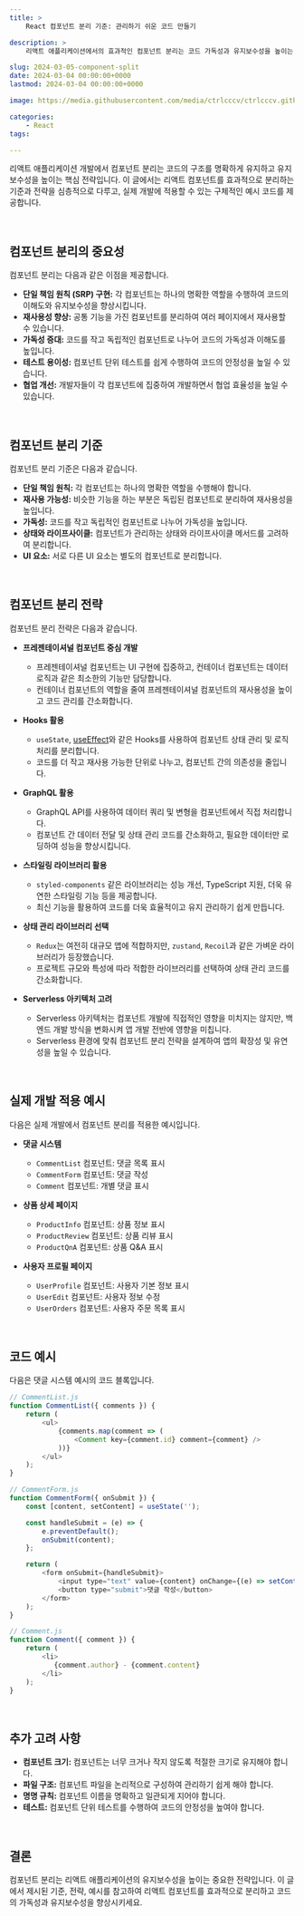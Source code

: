 ```yaml
---
title: >  
    React 컴포넌트 분리 기준: 관리하기 쉬운 코드 만들기

description: >  
    리액트 애플리케이션에서의 효과적인 컴포넌트 분리는 코드 가독성과 유지보수성을 높이는 전략으로, 단일 책임 원칙과 재사용성을 고려하여 프레젠테이셔널/컨테이너 컴포넌트, HOC 등을 활용합니다.

slug: 2024-03-05-component-split
date: 2024-03-04 00:00:00+0000
lastmod: 2024-03-04 00:00:00+0000

image: https://media.githubusercontent.com/media/ctrlcccv/ctrlcccv.github.io/master/assets/img/post/2024-03-05-component-split.webp

categories:
    - React
tags:

---
```

리액트 애플리케이션 개발에서 컴포넌트 분리는 코드의 구조를 명확하게 유지하고 유지보수성을 높이는 핵심 전략입니다. 이 글에서는 리액트 컴포넌트를 효과적으로 분리하는 기준과 전략을 심층적으로 다루고, 실제 개발에 적용할 수 있는 구체적인 예시 코드를 제공합니다.   


<ins class="adsbygoogle"
     style="display:block; text-align:center;"
     data-ad-layout="in-article"
     data-ad-format="fluid"
     data-ad-client="ca-pub-8535540836842352"
     data-ad-slot="2974559225"></ins>
<script>
     (adsbygoogle = window.adsbygoogle || []).push({});
</script>

<br>

## 컴포넌트 분리의 중요성  

컴포넌트 분리는 다음과 같은 이점을 제공합니다.

* **단일 책임 원칙 (SRP) 구현:** 각 컴포넌트는 하나의 명확한 역할을 수행하여 코드의 이해도와 유지보수성을 향상시킵니다.
* **재사용성 향상:** 공통 기능을 가진 컴포넌트를 분리하여 여러 페이지에서 재사용할 수 있습니다.
* **가독성 증대:** 코드를 작고 독립적인 컴포넌트로 나누어 코드의 가독성과 이해도를 높입니다.
* **테스트 용이성:** 컴포넌트 단위 테스트를 쉽게 수행하여 코드의 안정성을 높일 수 있습니다.
* **협업 개선:** 개발자들이 각 컴포넌트에 집중하여 개발하면서 협업 효율성을 높일 수 있습니다.

<br>

## 컴포넌트 분리 기준

컴포넌트 분리 기준은 다음과 같습니다.

* **단일 책임 원칙:** 각 컴포넌트는 하나의 명확한 역할을 수행해야 합니다.
* **재사용 가능성:** 비슷한 기능을 하는 부분은 독립된 컴포넌트로 분리하여 재사용성을 높입니다.
* **가독성:** 코드를 작고 독립적인 컴포넌트로 나누어 가독성을 높입니다.
* **상태와 라이프사이클:** 컴포넌트가 관리하는 상태와 라이프사이클 메서드를 고려하여 분리합니다.
* **UI 요소:** 서로 다른 UI 요소는 별도의 컴포넌트로 분리합니다.  


<ins class="adsbygoogle"
     style="display:block; text-align:center;"
     data-ad-layout="in-article"
     data-ad-format="fluid"
     data-ad-client="ca-pub-8535540836842352"
     data-ad-slot="2974559225"></ins>
<script>
     (adsbygoogle = window.adsbygoogle || []).push({});
</script>

<br>

## 컴포넌트 분리 전략

컴포넌트 분리 전략은 다음과 같습니다.

* **프레젠테이셔널 컴포넌트 중심 개발**  
  - 프레젠테이셔널 컴포넌트는 UI 구현에 집중하고, 컨테이너 컴포넌트는 데이터 로직과 같은 최소한의 기능만 담당합니다.
  - 컨테이너 컴포넌트의 역할을 줄여 프레젠테이셔널 컴포넌트의 재사용성을 높이고 코드 관리를 간소화합니다.

* **Hooks 활용**   
  - `useState`, <a href="/code/2024-03-25-useeffect/" target="_blank" class="link">useEffect</a>와 같은 Hooks를 사용하여 컴포넌트 상태 관리 및 로직 처리를 분리합니다.
  - 코드를 더 작고 재사용 가능한 단위로 나누고, 컴포넌트 간의 의존성을 줄입니다.

* **GraphQL 활용**  
  - GraphQL API를 사용하여 데이터 쿼리 및 변형을 컴포넌트에서 직접 처리합니다.
  - 컴포넌트 간 데이터 전달 및 상태 관리 코드를 간소화하고, 필요한 데이터만 로딩하여 성능을 향상시킵니다.

* **스타일링 라이브러리 활용**  
  - `styled-components` 같은 라이브러리는 성능 개선, TypeScript 지원, 더욱 유연한 스타일링 기능 등을 제공합니다.
  - 최신 기능을 활용하여 코드를 더욱 효율적이고 유지 관리하기 쉽게 만듭니다.

* **상태 관리 라이브러리 선택**  
  - `Redux`는 여전히 대규모 앱에 적합하지만, `zustand`, `Recoil`과 같은 가벼운 라이브러리가 등장했습니다.
  - 프로젝트 규모와 특성에 따라 적합한 라이브러리를 선택하여 상태 관리 코드를 간소화합니다.

* **Serverless 아키텍처 고려**  
  - Serverless 아키텍처는 컴포넌트 개발에 직접적인 영향을 미치지는 않지만, 백엔드 개발 방식을 변화시켜 앱 개발 전반에 영향을 미칩니다.
  - Serverless 환경에 맞춰 컴포넌트 분리 전략을 설계하여 앱의 확장성 및 유연성을 높일 수 있습니다.
  
<br>

## 실제 개발 적용 예시

다음은 실제 개발에서 컴포넌트 분리를 적용한 예시입니다.

* **댓글 시스템**  
    * `CommentList` 컴포넌트: 댓글 목록 표시
    * `CommentForm` 컴포넌트: 댓글 작성
    * `Comment` 컴포넌트: 개별 댓글 표시

* **상품 상세 페이지**  
    * `ProductInfo` 컴포넌트: 상품 정보 표시
    * `ProductReview` 컴포넌트: 상품 리뷰 표시
    * `ProductQnA` 컴포넌트: 상품 Q&A 표시

* **사용자 프로필 페이지**  
    * `UserProfile` 컴포넌트: 사용자 기본 정보 표시
    * `UserEdit` 컴포넌트: 사용자 정보 수정
    * `UserOrders` 컴포넌트: 사용자 주문 목록 표시

<br>

## 코드 예시

다음은 댓글 시스템 예시의 코드 블록입니다.

```js
// CommentList.js
function CommentList({ comments }) {
    return (
        <ul>
            {comments.map(comment => (
                <Comment key={comment.id} comment={comment} />
            ))}
        </ul>
    );
}

// CommentForm.js
function CommentForm({ onSubmit }) {
    const [content, setContent] = useState('');

    const handleSubmit = (e) => {
        e.preventDefault();
        onSubmit(content);
    };

    return (
        <form onSubmit={handleSubmit}>
            <input type="text" value={content} onChange={(e) => setContent(e.target.value)} />
            <button type="submit">댓글 작성</button>
        </form>
    );
}

// Comment.js
function Comment({ comment }) {
    return (
        <li>
           {comment.author} - {comment.content}
        </li>
    );
}
```

<br>

## 추가 고려 사항

* **컴포넌트 크기:** 컴포넌트는 너무 크거나 작지 않도록 적절한 크기로 유지해야 합니다.
* **파일 구조:** 컴포넌트 파일을 논리적으로 구성하여 관리하기 쉽게 해야 합니다.
* **명명 규칙:** 컴포넌트 이름을 명확하고 일관되게 지어야 합니다.
* **테스트:** 컴포넌트 단위 테스트를 수행하여 코드의 안정성을 높여야 합니다.

<br>

## 결론

컴포넌트 분리는 리액트 애플리케이션의 유지보수성을 높이는 중요한 전략입니다. 이 글에서 제시된 기준, 전략, 예시를 참고하여 리액트 컴포넌트를 효과적으로 분리하고 코드의 가독성과 유지보수성을 향상시키세요.
